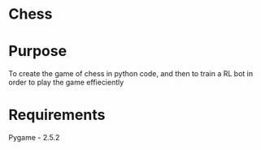 # Chess

# Purpose
To create the game of chess in python code, and then to train a RL bot in order to play the game effieciently 

# Requirements
Pygame - 2.5.2
